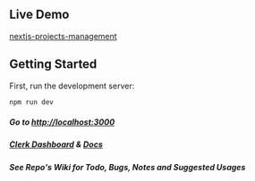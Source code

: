 ## Live Demo

[nextjs-projects-management](https://nextjs-projects-management.vercel.app/)

## Getting Started

First, run the development server:

```bash
npm run dev
```

##### Go to [http://localhost:3000](http://localhost:3000)

##### [Clerk Dashboard](https://dashboard.clerk.com/sign-in) & [Docs](https://clerk.com/docs)

##### See Repo's Wiki for Todo, Bugs, Notes and Suggested Usages
